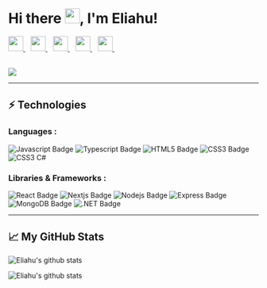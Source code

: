 # Hi there <img src="https://raw.githubusercontent.com/MartinHeinz/MartinHeinz/master/wave.gif" width="30px">, I'm Eliahu!

<a href="https://twitter.com/intent/follow?screen_name=eligarlo" target="_blank">
  <img width="30px" src="https://www.vectorlogo.zone/logos/twitter/twitter-official.svg" />
</a>&ensp;
<a href="https://www.linkedin.com/in/eliahu-garcia-lozano/" target="_blank">
  <img width="30px" src="https://www.vectorlogo.zone/logos/linkedin/linkedin-icon.svg" />
</a>&ensp;
<a href="https://blog.eligarlo.dev/" target="_blank">
  <img width="30px" src="https://i.ibb.co/Jx9Y67h/brand-icon.png"  />
</a>&ensp;
<a href="https://dev.to/eligarlo" target="_blank">
  <img width="30px" src="https://www.vectorlogo.zone/logos/devto/devto-icon.svg"  />
</a>&ensp;
<a href="https://eligarlo.dev/" target="_blank">
  <img width="30px" src="https://img.icons8.com/fluency/100/000000/domain.png"/>
</a>&ensp;

<br/>
<br/>

![](https://komarev.com/ghpvc/?username=eligarlo)

---

## ⚡ Technologies

### Languages :
![Javascript Badge](https://img.shields.io/badge/-Javascript-F0DB4F?style=for-the-badge&labelColor=black&logo=javascript&logoColor=F0DB4F)
![Typescript Badge](https://img.shields.io/badge/-Typescript-007acc?style=for-the-badge&labelColor=black&logo=typescript&logoColor=007acc)
![HTML5 Badge](https://img.shields.io/badge/-HTML5-E34F26?style=for-the-badge&labelColor=black&logo=html5&logoColor=E34F26)
![CSS3 Badge](https://img.shields.io/badge/-CSS3-1572B6?style=for-the-badge&labelColor=black&logo=css3&logoColor=1572B6)
![CSS3 C#](https://img.shields.io/badge/-C%23-189f20?style=for-the-badge&labelColor=black&logo=c-sharp&logoColor=189f20)

### Libraries & Frameworks :

![React Badge](https://img.shields.io/badge/-React-61DBFB?style=for-the-badge&labelColor=black&logo=react&logoColor=61DBFB)
![Nextjs Badge](https://img.shields.io/badge/-Nextjs-white?style=for-the-badge&labelColor=black&logo=nextdotjs&logoColor=white)
![Nodejs Badge](https://img.shields.io/badge/-Nodejs-3e863d?style=for-the-badge&labelColor=black&logo=Node.js&logoColor=3e863d)
![Express Badge](https://img.shields.io/badge/-Express-white?style=for-the-badge&labelColor=black&logo=express&logoColor=white)
![MongoDB Badge](https://img.shields.io/badge/-MongoDB-%234ea94b.svg?style=for-the-badge&labelColor=black&logo=mongodb&logoColor=3e863d)
![.NET Badge](https://img.shields.io/badge/-.NET-5027d5?style=for-the-badge&labelColor=black&logo=dotnet&logoColor=5027d5)

---

## 📈 My GitHub Stats

![Eliahu's github stats](https://github-readme-stats.vercel.app/api?username=eligarlo&show_icons=true&theme=tokyonight)

![Eliahu's github stats](https://github-readme-stats.vercel.app/api/top-langs/?username=eligarlo&hide=php,html&show_icons=true&theme=tokyonight)

<!--
**eligarlo/eligarlo** is a ✨ _special_ ✨ repository because its `README.md` (this file) appears on your GitHub profile.

Here are some ideas to get you started:

- 🔭 I’m currently working on ...
- 🌱 I’m currently learning ...
- 👯 I’m looking to collaborate on ...
- 🤔 I’m looking for help with ...
- 💬 Ask me about ...
- 📫 How to reach me: ...
- 😄 Pronouns: ...
- ⚡ Fun fact: ...
-->

